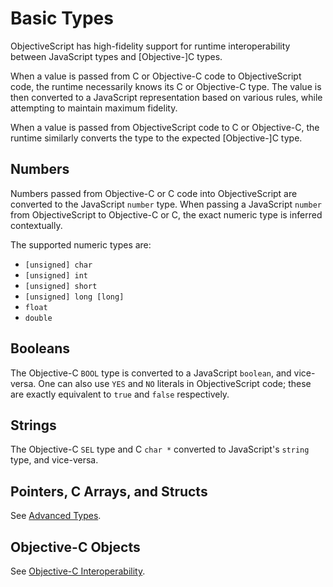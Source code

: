 # Basic Types

ObjectiveScript has high-fidelity support for runtime interoperability between JavaScript types and [Objective-]C types.

When a value is passed from C or Objective-C code to ObjectiveScript code, the runtime necessarily knows its C or Objective-C type. The value is then converted to a JavaScript representation based on various rules, while attempting to maintain maximum fidelity.

When a value is passed from ObjectiveScript code to C or Objective-C, the runtime similarly converts the type to the expected [Objective-]C type.

## Numbers

Numbers passed from Objective-C or C code into ObjectiveScript are converted to the JavaScript `number` type. When passing a JavaScript `number` from ObjectiveScript to Objective-C or C, the exact numeric type is inferred contextually.

The supported numeric types are:

- `[unsigned] char`
- `[unsigned] int`
- `[unsigned] short`
- `[unsigned] long [long]`
- `float`
- `double`

## Booleans

The Objective-C `BOOL` type is converted to a JavaScript `boolean`, and vice-versa. One can also use `YES` and `NO` literals in ObjectiveScript code; these are exactly equivalent to `true` and `false` respectively.

## Strings

The Objective-C `SEL` type and C `char *` converted to JavaScript's `string` type, and vice-versa.

## Pointers, C Arrays, and Structs

See [Advanced Types](/advanced-types).

## Objective-C Objects

See [Objective-C Interoperability](/objc-interop).
